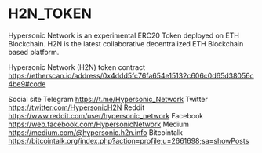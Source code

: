 # H2N_TOKEN
Hypersonic Network is an experimental ERC20 Token deployed on ETH Blockchain. H2N is the latest collaborative decentralized ETH Blockchain based platform.

Hypersonic Network (H2N) token contract
https://etherscan.io/address/0x4ddd5fc76fa654e15132c606c0d65d38056c4be9#code

Social site
Telegram https://t.me/Hypersonic_Network
Twitter  https://twitter.com/HypersonicH2N 
Reddit   https://www.reddit.com/user/hypersonic_network
Facebook https://web.facebook.com/HypersonicNetwork
Medium   https://medium.com/@hypersonic.h2n.info
Bitcointalk https://bitcointalk.org/index.php?action=profile;u=2661698;sa=showPosts
